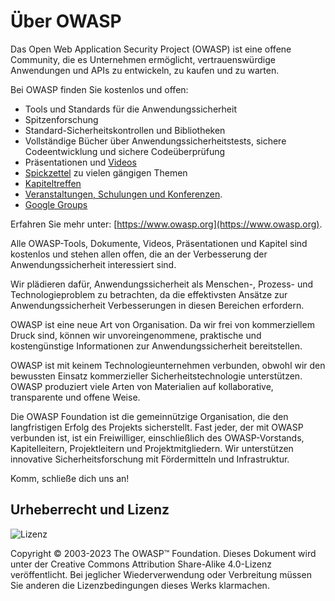 # Über OWASP

Das Open Web Application Security Project (OWASP) ist eine offene Community, die es Unternehmen ermöglicht, vertrauenswürdige Anwendungen und APIs zu entwickeln, zu kaufen und zu warten.

Bei OWASP finden Sie kostenlos und offen:

- Tools und Standards für die Anwendungssicherheit
- Spitzenforschung
- Standard-Sicherheitskontrollen und Bibliotheken
- Vollständige Bücher über Anwendungssicherheitstests, sichere Codeentwicklung und sichere Codeüberprüfung
- Präsentationen und [Videos](https://www.youtube.com/user/OWASPGLOBAL)
- [Spickzettel](https://cheatsheetseries.owasp.org/) zu vielen gängigen Themen
- [Kapiteltreffen](https://owasp.org/chapters/)
- [Veranstaltungen, Schulungen und Konferenzen](https://owasp.org/events/).
- [Google Groups](TBA)

Erfahren Sie mehr unter: [https://www.owasp.org](https://www.owasp.org).

Alle OWASP-Tools, Dokumente, Videos, Präsentationen und Kapitel sind kostenlos und stehen allen offen, die an der Verbesserung der Anwendungssicherheit interessiert sind.

Wir plädieren dafür, Anwendungssicherheit als Menschen-, Prozess- und Technologieproblem zu betrachten, da die effektivsten Ansätze zur Anwendungssicherheit Verbesserungen in diesen Bereichen erfordern.

OWASP ist eine neue Art von Organisation. Da wir frei von kommerziellem Druck sind, können wir unvoreingenommene, praktische und kostengünstige Informationen zur Anwendungssicherheit bereitstellen.

OWASP ist mit keinem Technologieunternehmen verbunden, obwohl wir den bewussten Einsatz kommerzieller Sicherheitstechnologie unterstützen. OWASP produziert viele Arten von Materialien auf kollaborative, transparente und offene Weise.

Die OWASP Foundation ist die gemeinnützige Organisation, die den langfristigen Erfolg des Projekts sicherstellt. Fast jeder, der mit OWASP verbunden ist, ist ein Freiwilliger, einschließlich des OWASP-Vorstands, Kapitelleitern, Projektleitern und Projektmitgliedern. Wir unterstützen innovative Sicherheitsforschung mit Fördermitteln und Infrastruktur.

Komm, schließe dich uns an!

## Urheberrecht und Lizenz

![Lizenz](assets/license.png)

Copyright © 2003-2023 The OWASP™ Foundation. Dieses Dokument wird unter der Creative Commons Attribution Share-Alike 4.0-Lizenz veröffentlicht. Bei jeglicher Wiederverwendung oder Verbreitung müssen Sie anderen die Lizenzbedingungen dieses Werks klarmachen.
